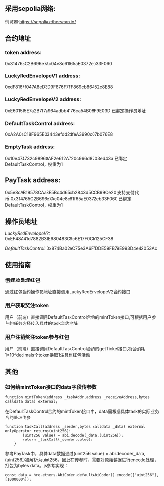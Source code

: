 ## 采用sepolia网络:
浏览器:https://sepolia.etherscan.io/

## 合约地址
### token address:
0x314765C2B696e7Ac04e8c61f65aE0372eb33F060

### LuckyRedEnvelopeV1 address:
0xdF8167f047A8eD3D9F876F7FF869cb86452c8E88

### LuckyRedEnvelopeV2 address:
0xE601515E7a2B7f7a964adbb4176ca54B08F9E03D
已绑定操作员地址

### DefaultTaskControl address:
0xA2A0aC18F965E03443efdd2dfeA3990c07b076E8

### EmptyTask address:
0x10e474732c98960AF2e612A720c966d8203ed43a
已绑定DefaultTaskControl，权重为1

## PayTask address:
0x5e8cAB19578CAa8E5Bc4d65cb2843d5CCB99Ce20
支持支付代币:0x314765C2B696e7Ac04e8c61f65aE0372eb33F060
已绑定DefaultTaskControl，权重为1


## 操作员地址
*LuckyRedEnvelopeV2:*
0xEF48A41d7882B31E680483C9c6E17F0Cb125CF38


*DefaultTaskControl:*
0x874Ba02eC75e3A6FfDDE59FB79E993D4e42053Ac

## 使用指南
### 创建及处理红包
通过红包合约操作员地址直接调用LuckyRedEnvelopeV2合约接口

### 用户获取奖注token
用户（前端）直接调用DefaultTaskControl合约的mintToken接口,可根据用户参与的任务选择传入具体的task合约地址

### 用户注销奖注token参与红包
用户（前端）直接调用DefaultTaskControl合约的getTicket接口,将会消耗1*10^decimals个token换取1注具体红包活动

## 其他
### 如何给mintToken接口的data字段传参数
```
function mintToken(address _taskAddr,address _receiveAddress,bytes calldata data) external;
```
在DefaultTaskControl合约的mintToken接口中，data需根据具体task的实际业务合约处理传参
```
function taskCall(address _sender,bytes calldata _data) external  onlyOperator returns(uint256){
        (uint256 value) = abi.decode(_data,(uint256));
        return _taskCall(_sender,value);
    }
```
参考PayTask中，具体data数据通过(uint256 value) = abi.decode(_data,(uint256))被解析为uint256，因此在传参时，需要对原始数据进行encode处理，打包为bytes data。js参考实现：
```
const data = hre.ethers.AbiCoder.defaultAbiCoder().encode(["uint256"],[1000000n]);
```